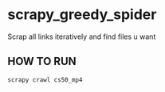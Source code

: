 # scrapy_greedy_spider
Scrap all links iteratively and find files u want 


## HOW TO RUN
`scrapy crawl cs50_mp4`
